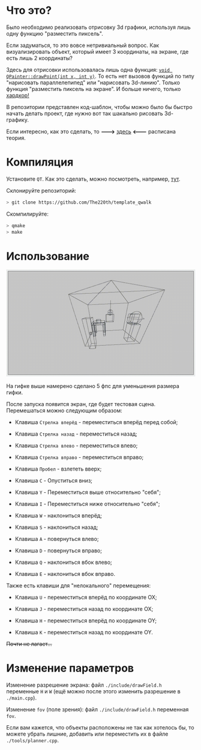 # Что это?

Было необходимо реализовать отрисовку 3d графики, используя лишь одну функцию "разместить пиксель". 

Если задуматься, то это вовсе нетривиальный вопрос. Как визуализировать объект, который имеет 3 координаты, на экране, где есть лишь 2 координаты?

Здесь для отрисовки использовалась лишь одна функция: [`void QPainter::drawPoint(int x, int y)`](https://doc.qt.io/qt-5/qpainter.html#drawPoint-2). То есть нет вызовов функций по типу "нарисовать параллелепипед" или "нарисовать 3d-линию". Только функция "разместить пиксель на экране". И больше ничего, только [хардкор!](https://www.youtube.com/watch?v=p2Kn_Il-jzQ)

В репозитории представлен код-шаблон, чтобы можно было бы быстро начать делать проект, где нужно вот так шакально рисовать 3d-графику.

Если интересно, как это сделать, то **--->** [здесь](./theory.md) **<---** расписана теория.

# Компиляция

Установите `QT`. Как это сделать, можно посмотреть, например, [тут](https://github.com/The220th/SharedLib/blob/main/cpp/QT/INSTALL.md).

Склонируйте репозиторий:

``` bash
> git clone https://github.com/The220th/template_qwalk
```

Скомпилируйте:

``` bash
> qmake
> make
```

# Использование

![ffmpeg -i in.mp4 -vf "fps=5" -loop 1 prew_5fps.gif](./imgsrc/prew_5fps.gif)

На гифке выше намерено сделано 5 фпс для уменьшения размера гифки.

После запуска появится экран, где будет тестовая сцена. Перемешаться можно следующим образом:

- Клавиша `Стрелка вперёд` - переместиться вперёд перед собой;

- Клавиша `Стрелка назад` - переместиться назад;

- Клавиша `Стрелка влево` - переместиться влево;

- Клавиша `Стрелка вправо` - переместиться вправо;

- Клавиша `Пробел` - взлететь вверх;

- Клавиша `C` - Опуститься вниз;

- Клавиша `Y` - Переместиться выше относительно "себя";

- Клавиша `I` - Переместиться ниже относительно "себя";

- Клавиша `W` - наклониться вперёд;

- Клавиша `S` - наклониться назад;

- Клавиша `A` - повернуться влево;

- Клавиша `D` - повернуться вправо;

- Клавиша `Q` - наклониться вбок влево;

- Клавиша `E` - наклониться вбок вправо.

Также есть клавиши для "нелокального" перемещения:

- Клавиша `U` - переместиться вперёд по координате OX;

- Клавиша `J` - переместиться назад по координате OX;

- Клавиша `H` - переместиться вперёд по координате OY;

- Клавиша `K` - переместиться назад по координате OY.

~~Почти не лагает...~~

# Изменение параметров

Изменение разрешение экрана: файл `./include/drawField.h` переменные `H` и `W` (ещё можно после этого изменить разрешение в `./main.cpp`). 

Изменение `fov` (поле зрения): файл `./include/drawField.h` переменная `fov`.

Если вам кажется, что объекты расположены не так как хотелось бы, то можете убрать лишние, добавить или переместить их в файле `./tools/planner.cpp`.

